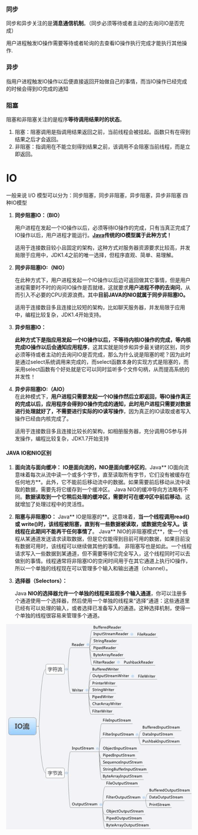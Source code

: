 ### 同步

同步和异步关注的是**消息通信机制**。（同步必须等待或者主动的去询问IO是否完成）

用户进程触发IO操作需要等待或者轮询的去查看IO操作执行完成才能执行其他操作.

### 异步

指用户进程触发IO操作以后便直接返回开始做自己的事情，而当IO操作已经完成的时候会得到IO完成的通知

### 阻塞

阻塞和非阻塞关注的是程序**等待调用结果时的状态**。

1. 阻塞：阻塞调用是指调用结果返回之前，当前线程会被挂起。函数只有在得到结果之后才会返回。
2. 非阻塞：指调用在不能立刻得到结果之前，该调用不会阻塞当前线程，而是立即返回。

# IO

一般来说 I/O 模型可以分为：同步阻塞，同步非阻塞，异步阻塞，异步非阻塞 四种IO模型

1. **同步阻塞IO：（BIO）**

   用户进程在发起一个IO操作以后，必须等待IO操作的完成，只有当真正完成了IO操作以后，用户进程才能运行。[**Java**](http://lib.csdn.net/base/javase)**传统的IO模型属于此种方式！**

   适用于连接数目较小且固定的架构，这种方式对服务器资源要求比较高，并发局限于应用中，JDK1.4之前的唯一选择，但程序直观、简单、易理解。

2. **同步非阻塞IO:（NIO）**

   在此种方式下，用户进程发起一个IO操作以后边可返回做其它事情，但是用户进程需要时不时的询问IO操作是否就绪，这就要求**用户进程不停的去询问**，从而引入不必要的CPU资源浪费。其中**目前JAVA的NIO就属于同步非阻塞IO。**

   适用于连接数目多且连接比较短的架构，比如聊天服务器，并发局限于应用中，编程比较复杂，JDK1.4开始支持。

3. **异步阻塞IO：**

   **此种方式下是指应用发起一个IO操作以后，不等待内核IO操作的完成，等内核完成IO操作以后会通知应用程序**，这其实就是同步和异步最关键的区别，同步必须等待或者主动的去询问IO是否完成，那么为什么说是阻塞的呢？因为此时是通过select系统调用来完成的，而select函数本身的实现方式是阻塞的，而采用select函数有个好处就是它可以同时监听多个文件句柄，从而提高系统的并发性！

4. **异步非阻塞IO:（AIO）**  
   在此种模式下，**用户进程只需要发起一个IO操作然后立即返回，等IO操作真正的完成以后，应用程序会得到IO操作完成的通知，此时用户进程只需要对数据进行处理就好了，不需要进行实际的IO读写操作**，因为真正的IO读取或者写入操作已经由内核完成了。

   适用于连接数目多且连接比较长的架构，如相册服务器，充分调用OS参与并发操作，编程比较复杂，JDK1.7开始支持

#### JAVA **IO和NIO区别**

1. **面向流与面向缓冲：**
   **IO是面向流的，NIO是面向缓冲区的**。Java** IO面向流意味着每次从流中读一个或多个字节，直至读取所有字节，它们没有被缓存在任何地方**。此外，它不能前后移动流中的数据。如果需要前后移动从流中读取的数据，需要先将它缓存到一个缓冲区。 Java NIO的缓冲导向方法略有不同。**数据读取到一个它稍后处理的缓冲区，需要时可在缓冲区中前后移动**。这就增加了处理过程中的灵活性。
2. **阻塞与非阻塞IO：**
   Java** IO是阻塞的**。这意味着，**当一个线程调用read\(\) 或 write\(\)时，该线程被阻塞，直到有一些数据被读取，或数据完全写入。该线程在此期间不能再干任何事情了**。 Java** NIO的非阻塞模式**，使一个线程从某通道发送请求读取数据，但是它仅能得到目前可用的数据，如果目前没有数据可用时，该线程可以继续做其他的事情。 非阻塞写也是如此。一个线程请求写入一些数据到某通道，但不需要等待它完全写入，这个线程同时可以去做别的事情。线程通常将非阻塞IO的空闲时间用于在其它通道上执行IO操作，所以一个单独的线程现在可以管理多个输入和输出通道（channel）。
3. **选择器（Selectors）：**

   Java **NIO的选择器允许一个单独的线程来监视多个输入通道**，你可以注册多个通道使用一个选择器，然后使用一个单独的线程来“选择”通道：这些通道里已经有可以处理的输入，或者选择已准备写入的通道。这种选择机制，使得一个单独的线程很容易来管理多个通道。

![](/assets/IO.png)

